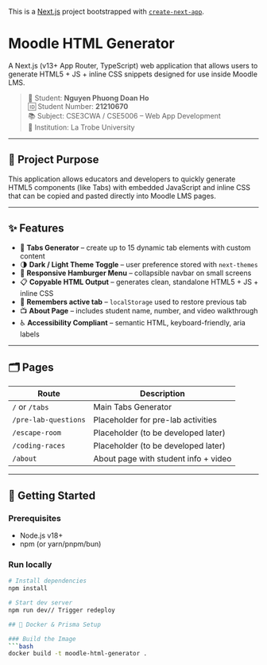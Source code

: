 This is a [Next.js](https://nextjs.org) project bootstrapped with [`create-next-app`](https://nextjs.org/docs/app/api-reference/cli/create-next-app).

# Moodle HTML Generator

A Next.js (v13+ App Router, TypeScript) web application that allows users to generate HTML5 + JS + inline CSS snippets designed for use inside Moodle LMS.

> 👤 Student: **Nguyen Phuong Doan Ho**  
> 🆔 Student Number: **21210670**  
> 📚 Subject: CSE3CWA / CSE5006 – Web App Development  
> 🏫 Institution: La Trobe University

---

## 🎯 Project Purpose

This application allows educators and developers to quickly generate HTML5 components (like Tabs) with embedded JavaScript and inline CSS that can be copied and pasted directly into Moodle LMS pages.

---

## ✨ Features

- 🧩 **Tabs Generator** – create up to 15 dynamic tab elements with custom content
- 🌗 **Dark / Light Theme Toggle** – user preference stored with `next-themes`
- 🍔 **Responsive Hamburger Menu** – collapsible navbar on small screens
- 📋 **Copyable HTML Output** – generates clean, standalone HTML5 + JS + inline CSS
- 💾 **Remembers active tab** – `localStorage` used to restore previous tab
- 📺 **About Page** – includes student name, number, and video walkthrough
- ♿ **Accessibility Compliant** – semantic HTML, keyboard-friendly, aria labels

---

## 🗂️ Pages

| Route                 | Description                            |
|----------------------|----------------------------------------|
| `/` or `/tabs`       | Main Tabs Generator                    |
| `/pre-lab-questions` | Placeholder for pre-lab activities     |
| `/escape-room`       | Placeholder (to be developed later)    |
| `/coding-races`      | Placeholder (to be developed later)    |
| `/about`             | About page with student info + video   |

---

## 🚀 Getting Started

### Prerequisites

- Node.js v18+
- npm (or yarn/pnpm/bun)

### Run locally

```bash
# Install dependencies
npm install

# Start dev server
npm run dev// Trigger redeploy

## 🐳 Docker & Prisma Setup

### Build the Image
```bash
docker build -t moodle-html-generator .